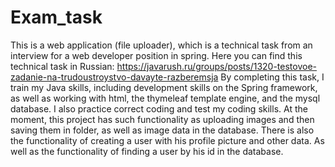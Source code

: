 # Exam_task
This is a web application (file uploader), which is a technical task from an interview for a web developer position in spring. Here you can find this technical task in Russian:
https://javarush.ru/groups/posts/1320-testovoe-zadanie-na-trudoustroystvo-davayte-razberemsja
By completing this task, I train my Java skills, including development skills on the Spring framework, as well as working with html, the thymeleaf template engine, and the mysql database. I also practice correct coding and test my coding skills.
At the moment, this project has such functionality as uploading images and then saving them in folder, as well as image data in the database. There is also the functionality of creating a user with his profile picture and other data. As well as the functionality of finding a user by his id in the database.

